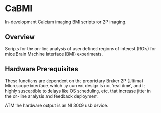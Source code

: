 # CaBMI
In-development Calcium imaging BMI scripts for 2P imaging.

## Overview

Scripts for the on-line analysis of user defined regions of interest (ROIs) for
mice Brain Machine Interface (BMI) experiments.

## Hardware Prerequisites

These functions are dependent on the proprietary Bruker 2P (Ultima) Microscope interface,
which by current design is not 'real time', and is highly susceptible to delays
like OS scheduling, etc. that increase jitter in the on-line analysis
and feedback deployment.

 ATM the hardware output is an NI 3009 usb device.
